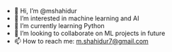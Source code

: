 - 👋 Hi, I’m @mshahidur
- 👀 I’m interested in machine learning and AI
- 🌱 I’m currently learning Python
- 💞️ I’m looking to collaborate on ML projects in future
- 📫 How to reach me: m.shahidur7@gmail.com

<!---
mshahidur/mshahidur is a ✨ special ✨ repository because its `README.md` (this file) appears on your GitHub profile.
You can click the Preview link to take a look at your changes.
--->

